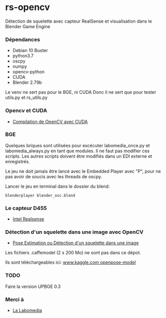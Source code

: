 # rs-opencv

Détection de squelette avec capteur RealSense et
visualisation dans le Blender Game Engine


### Dépendances

* Debian 10 Buster
* python3.7
* oscpy
* numpy
* opencv-python
* CUDA
* Blender 2.79b

Le venv ne sert pas pour le BGE, ni CUDA
Donc il ne sert que pour tester utils.py et rs_utils.py


### Opencv et CUDA

* [Compilation de OpenCV avec CUDA](https://ressources.labomedia.org/installation_de_cuda)

### BGE

Quelques briques sont utilisées pour excécuter labomedia_once.py et labomedia_always.py
en tant que modules. Il ne faut pas modifier ces scripts.
Les autres scripts doivent être modifiés dans un EDI externe et enregistrés.

Le jeu ne doit jamais être lancé avec le Embedded Player avec "P", pour ne pas avoir
de soucis avec les threads de oscpy.

Lancer le jeu en terminal dans le dossier du blend:

```
blenderplayer blender_osc.blend
```


### Le capteur D455

* [Intel Realsense](https://ressources.labomedia.org/intel_realsense)

### Détection d'un squelette dans une image avec OpenCV

* [Pose Estimation ou Détection d'un squelette dans une image](https://ressources.labomedia.org/detection_d_un_squelette_dans_une_image)

Les fichiers .caffemodel (2 x 200 Mo) ne sont pas dans ce dépot.

Ils sont téléchargeables ici: [www.kaggle.com openpose-model](https://www.kaggle.com/changethetuneman/openpose-model)

### TODO

Faire la version UPBGE 0.3

### Merci à

* [La Labomedia](https://ressources.labomedia.org/)
